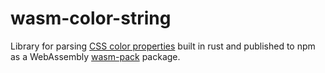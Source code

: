 # wasm-color-string

Library for parsing [CSS color properties](https://drafts.csswg.org/css-color/#the-color-property) built in rust and published to npm as a WebAssembly [wasm-pack](https://github.com/rustwasm/wasm-pack) package.
